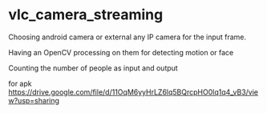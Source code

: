 # vlc_camera_streaming

Choosing android camera or external any IP camera for the input frame.

Having an OpenCV processing on them for detecting motion or face

Counting the number of people as input and output

for apk https://drive.google.com/file/d/11OqM6yyHrLZ6lq5BQrcpHO0lq1q4_vB3/view?usp=sharing
